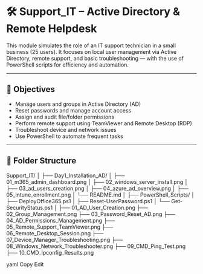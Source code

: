 # 🛠️ Support_IT – Active Directory & Remote Helpdesk

This module simulates the role of an IT support technician in a small business (25 users). It focuses on local user management via Active Directory, remote support, and basic troubleshooting — with the use of PowerShell scripts for efficiency and automation.

---

## 🎯 Objectives

- Manage users and groups in Active Directory (AD)
- Reset passwords and manage account access
- Assign and audit file/folder permissions
- Perform remote support using TeamViewer and Remote Desktop (RDP)
- Troubleshoot device and network issues
- Use PowerShell to automate frequent tasks

---

## 📁 Folder Structure

Support_IT/ │ ├── Day1_Installation_AD/ │ ├── 01_m365_admin_dashboard.png │ ├── 02_windows_server_install.png │ ├── 03_ad_users_creation.png │ ├── 04_azure_ad_overview.png │ ├── 05_intune_enrollment.png │ └── README.md │ ├── PowerShell_Scripts/ │ ├── DeployOffice365.ps1 │ ├── Reset-UserPassword.ps1 │ └── Get-SecurityStatus.ps1 │ ├── 01_AD_User_Creation.png ├── 02_Group_Management.png ├── 03_Password_Reset_AD.png ├── 04_AD_Permissions_Management.png ├── 05_Remote_Support_TeamViewer.png ├── 06_Remote_Desktop_Session.png ├── 07_Device_Manager_Troubleshooting.png ├── 08_Windows_Network_Troubleshooter.png ├── 09_CMD_Ping_Test.png ├── 10_CMD_Ipconfig_Results.png

yaml
Copy
Edit

